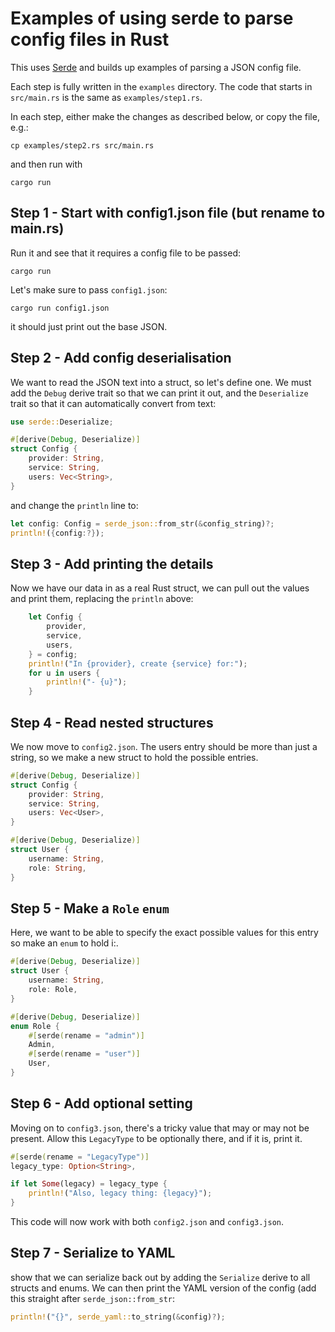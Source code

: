 # Examples of using serde to parse config files in Rust

This uses [Serde](https://serde.rs) and builds up examples of parsing a JSON config file.

Each step is fully written in the `examples` directory.
The code that starts in `src/main.rs` is the same as `examples/step1.rs`.

In each step, either make the changes as described below, or copy the file, e.g.:

```shell
cp examples/step2.rs src/main.rs
```

and then run with

```shell
cargo run
```

## Step 1 - Start with config1.json file  (but rename to main.rs)

Run it and see that it requires a config file to be passed:

```shell
cargo run
```

Let's make sure to pass `config1.json`:

```shell
cargo run config1.json
```

it should just print out the base JSON.

## Step 2 - Add config deserialisation

We want to read the JSON text into a struct, so let's define one.
We must add the `Debug` derive trait so that we can print it out, and the `Deserialize` trait so that it can automatically convert from text:

```rust
use serde::Deserialize;

#[derive(Debug, Deserialize)]
struct Config {
    provider: String,
    service: String,
    users: Vec<String>,
}
```
and change the `println` line to:

```rust
let config: Config = serde_json::from_str(&config_string)?;
println!({config:?});
```

## Step 3 - Add printing the details

Now we have our data in as a real Rust struct, we can pull out the values and print them,
replacing the `println` above:

```rust
    let Config {
        provider,
        service,
        users,
    } = config;
    println!("In {provider}, create {service} for:");
    for u in users {
        println!("- {u}");
    }
```

## Step 4 - Read nested structures

We now move to `config2.json`.
The users entry should be more than just a string, so we make a new struct to hold the possible entries.

```rust
#[derive(Debug, Deserialize)]
struct Config {
    provider: String,
    service: String,
    users: Vec<User>,
}

#[derive(Debug, Deserialize)]
struct User {
    username: String,
    role: String,
}
```

## Step 5 - Make a `Role` `enum`

Here, we want to be able to specify the exact possible values for this entry so make an `enum` to hold i:.

```rust
#[derive(Debug, Deserialize)]
struct User {
    username: String,
    role: Role,
}

#[derive(Debug, Deserialize)]
enum Role {
    #[serde(rename = "admin")]
    Admin,
    #[serde(rename = "user")]
    User,
}
```

## Step 6 - Add optional setting

Moving on to `config3.json`, there's a tricky value that may or may not be present.
Allow this `LegacyType` to be optionally there, and if it is, print it.

```rust
#[serde(rename = "LegacyType")]
legacy_type: Option<String>,
```

```rust
if let Some(legacy) = legacy_type {
    println!("Also, legacy thing: {legacy}");
}
```

This code will now work with both `config2.json` and `config3.json`.

## Step 7 - Serialize to YAML

show that we can serialize back out by adding the `Serialize` derive to all structs and enums.
We can then print the YAML version of the config (add this straight after `serde_json::from_str`:

```rust
println!("{}", serde_yaml::to_string(&config)?);
```
